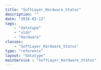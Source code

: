 ```yaml
---
title: "SoftLayer_Hardware_Status"
description: ""
date: "2018-02-12"
tags:
    - "datatype"
    - "sldn"
    - "Hardware"
classes:
    - "SoftLayer_Hardware_Status"
type: "reference"
layout: "datatype"
mainService : "SoftLayer_Hardware_Status"
---
```

